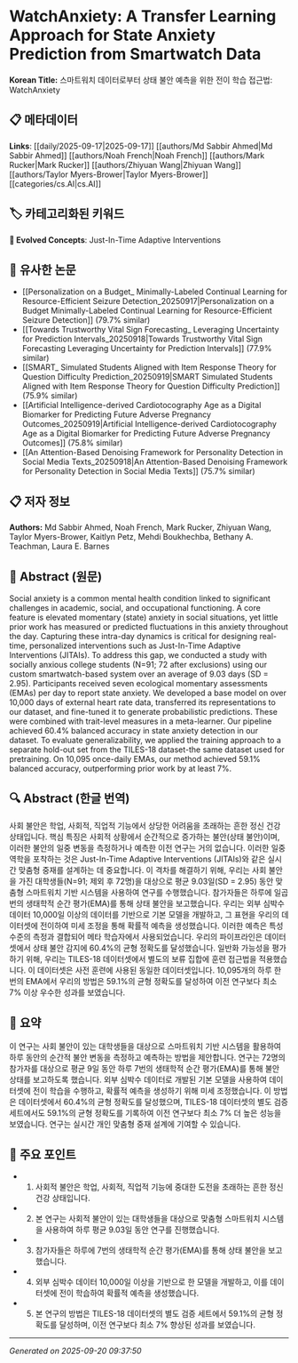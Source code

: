 # WatchAnxiety: A Transfer Learning Approach for State Anxiety Prediction from Smartwatch Data

**Korean Title:** 스마트워치 데이터로부터 상태 불안 예측을 위한 전이 학습 접근법: WatchAnxiety

## 📋 메타데이터

**Links**: [[daily/2025-09-17|2025-09-17]] [[authors/Md Sabbir Ahmed|Md Sabbir Ahmed]] [[authors/Noah French|Noah French]] [[authors/Mark Rucker|Mark Rucker]] [[authors/Zhiyuan Wang|Zhiyuan Wang]] [[authors/Taylor Myers-Brower|Taylor Myers-Brower]] [[categories/cs.AI|cs.AI]]

## 🏷️ 카테고리화된 키워드
**🚀 Evolved Concepts**: Just-In-Time Adaptive Interventions

## 🔗 유사한 논문
- [[Personalization on a Budget_ Minimally-Labeled Continual Learning for Resource-Efficient Seizure Detection_20250917|Personalization on a Budget Minimally-Labeled Continual Learning for Resource-Efficient Seizure Detection]] (79.7% similar)
- [[Towards Trustworthy Vital Sign Forecasting_ Leveraging Uncertainty for Prediction Intervals_20250918|Towards Trustworthy Vital Sign Forecasting Leveraging Uncertainty for Prediction Intervals]] (77.9% similar)
- [[SMART_ Simulated Students Aligned with Item Response Theory for Question Difficulty Prediction_20250919|SMART Simulated Students Aligned with Item Response Theory for Question Difficulty Prediction]] (75.9% similar)
- [[Artificial Intelligence-derived Cardiotocography Age as a Digital Biomarker for Predicting Future Adverse Pregnancy Outcomes_20250919|Artificial Intelligence-derived Cardiotocography Age as a Digital Biomarker for Predicting Future Adverse Pregnancy Outcomes]] (75.8% similar)
- [[An Attention-Based Denoising Framework for Personality Detection in Social Media Texts_20250918|An Attention-Based Denoising Framework for Personality Detection in Social Media Texts]] (75.7% similar)

## 📋 저자 정보

**Authors:** Md Sabbir Ahmed, Noah French, Mark Rucker, Zhiyuan Wang, Taylor Myers-Brower, Kaitlyn Petz, Mehdi Boukhechba, Bethany A. Teachman, Laura E. Barnes

## 📄 Abstract (원문)

Social anxiety is a common mental health condition linked to significant
challenges in academic, social, and occupational functioning. A core feature is
elevated momentary (state) anxiety in social situations, yet little prior work
has measured or predicted fluctuations in this anxiety throughout the day.
Capturing these intra-day dynamics is critical for designing real-time,
personalized interventions such as Just-In-Time Adaptive Interventions
(JITAIs). To address this gap, we conducted a study with socially anxious
college students (N=91; 72 after exclusions) using our custom smartwatch-based
system over an average of 9.03 days (SD = 2.95). Participants received seven
ecological momentary assessments (EMAs) per day to report state anxiety. We
developed a base model on over 10,000 days of external heart rate data,
transferred its representations to our dataset, and fine-tuned it to generate
probabilistic predictions. These were combined with trait-level measures in a
meta-learner. Our pipeline achieved 60.4% balanced accuracy in state anxiety
detection in our dataset. To evaluate generalizability, we applied the training
approach to a separate hold-out set from the TILES-18 dataset-the same dataset
used for pretraining. On 10,095 once-daily EMAs, our method achieved 59.1%
balanced accuracy, outperforming prior work by at least 7%.

## 🔍 Abstract (한글 번역)

사회 불안은 학업, 사회적, 직업적 기능에서 상당한 어려움을 초래하는 흔한 정신 건강 상태입니다. 핵심 특징은 사회적 상황에서 순간적으로 증가하는 불안(상태 불안)이며, 이러한 불안의 일중 변동을 측정하거나 예측한 이전 연구는 거의 없습니다. 이러한 일중 역학을 포착하는 것은 Just-In-Time Adaptive Interventions (JITAIs)와 같은 실시간 맞춤형 중재를 설계하는 데 중요합니다. 이 격차를 해결하기 위해, 우리는 사회 불안을 가진 대학생들(N=91; 제외 후 72명)을 대상으로 평균 9.03일(SD = 2.95) 동안 맞춤형 스마트워치 기반 시스템을 사용하여 연구를 수행했습니다. 참가자들은 하루에 일곱 번의 생태학적 순간 평가(EMA)를 통해 상태 불안을 보고했습니다. 우리는 외부 심박수 데이터 10,000일 이상의 데이터를 기반으로 기본 모델을 개발하고, 그 표현을 우리의 데이터셋에 전이하여 미세 조정을 통해 확률적 예측을 생성했습니다. 이러한 예측은 특성 수준의 측정과 결합되어 메타 학습자에서 사용되었습니다. 우리의 파이프라인은 데이터셋에서 상태 불안 감지에 60.4%의 균형 정확도를 달성했습니다. 일반화 가능성을 평가하기 위해, 우리는 TILES-18 데이터셋에서 별도의 보류 집합에 훈련 접근법을 적용했습니다. 이 데이터셋은 사전 훈련에 사용된 동일한 데이터셋입니다. 10,095개의 하루 한 번의 EMA에서 우리의 방법은 59.1%의 균형 정확도를 달성하여 이전 연구보다 최소 7% 이상 우수한 성과를 보였습니다.

## 📝 요약

이 연구는 사회 불안이 있는 대학생들을 대상으로 스마트워치 기반 시스템을 활용하여 하루 동안의 순간적 불안 변동을 측정하고 예측하는 방법을 제안합니다. 연구는 72명의 참가자를 대상으로 평균 9일 동안 하루 7번의 생태학적 순간 평가(EMA)를 통해 불안 상태를 보고하도록 했습니다. 외부 심박수 데이터로 개발된 기본 모델을 사용하여 데이터셋에 전이 학습을 수행하고, 확률적 예측을 생성하기 위해 미세 조정했습니다. 이 방법은 데이터셋에서 60.4%의 균형 정확도를 달성했으며, TILES-18 데이터셋의 별도 검증 세트에서도 59.1%의 균형 정확도를 기록하여 이전 연구보다 최소 7% 더 높은 성능을 보였습니다. 연구는 실시간 개인 맞춤형 중재 설계에 기여할 수 있습니다.

## 🎯 주요 포인트

- 1. 사회적 불안은 학업, 사회적, 직업적 기능에 중대한 도전을 초래하는 흔한 정신 건강 상태입니다.

- 2. 본 연구는 사회적 불안이 있는 대학생들을 대상으로 맞춤형 스마트워치 시스템을 사용하여 하루 평균 9.03일 동안 연구를 진행했습니다.

- 3. 참가자들은 하루에 7번의 생태학적 순간 평가(EMA)를 통해 상태 불안을 보고했습니다.

- 4. 외부 심박수 데이터 10,000일 이상을 기반으로 한 모델을 개발하고, 이를 데이터셋에 전이 학습하여 확률적 예측을 생성했습니다.

- 5. 본 연구의 방법은 TILES-18 데이터셋의 별도 검증 세트에서 59.1%의 균형 정확도를 달성하며, 이전 연구보다 최소 7% 향상된 성과를 보였습니다.

---

*Generated on 2025-09-20 09:37:50*